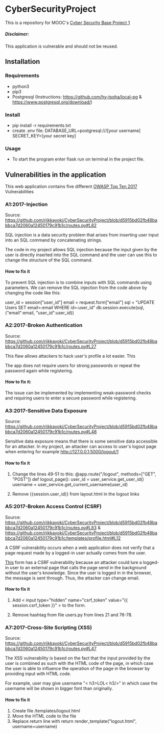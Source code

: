 # CyberSecurityProject

This is a repository for MOOC's [Cyber Security Base Project 1](https://cybersecuritybase.mooc.fi/module-3.1)


##### Disclaimer:
This application is vulnerable and should not be reused.


## Installation
### Requirements
* python3
* pip3
* Postgresql (Instructions: https://github.com/hy-tsoha/local-pg & https://www.postgresql.org/download/)

### Install
* pip install -r requirements.txt
* create .env file:
    DATABASE_URL=postgresql:///[your username]
    SECRET_KEY=[your secret key]
### Usage
* To start the program enter flask run on terminal in the project file.

## Vulnerabilities in the application

This web application contains five different [OWASP Top Ten 2017](https://owasp.org/www-project-top-ten/) Vulnerabilities

### A1:2017-Injection

Source: https://github.com/riikkayoki/CyberSecurityProject/blob/d5915bd02fb48babbca7d2060a12450179c91b1c/routes.py#L82

SQL injection is a data security problem that arises from inserting user input into an SQL command by concatenating strings.

The code in my project allows SQL injection because the input given by the user is directly inserted into the SQL command and the user can use this to change the structure of the SQL command.

#### How to fix it

To prevent SQL injection is to combine inputs with SQL commands using parameters. We can remove the SQL injection from the code above by changing the code like this:

user_id = session["user_id"]
email = request.form["email"]
sql = "UPDATE Users SET email=:email WHERE id=:user_id"
db.session.execute(sql, {"email":email, "user_id":user_id})


### A2:2017-Broken Authentication

Source: https://github.com/riikkayoki/CyberSecurityProject/blob/d5915bd02fb48babbca7d2060a12450179c91b1c/routes.py#L27

This flaw allows attackers to hack user's profile a lot easier. This

The app does not require users for strong passwords or repeat the password again while registering.

#### How to fix it:

The issue can be implemented by implementing weak-password checks and requiring users to enter a secure password while registering. 

### A3:2017-Sensitive Data Exposure

Source: https://github.com/riikkayoki/CyberSecurityProject/blob/d5915bd02fb48babbca7d2060a12450179c91b1c/routes.py#L48

Sensitive data exposure means that there is some sensitive data accessible for an attacker. In my project, an attacker can access to user's logout page when entering for example http://127.0.0.1:5000/logout/1

#### How to fix it

1. Change the lines 49-51 to this:
@app.route("/logout", methods=["GET", "POST"])
def logout_page():
    user_id = user_service.get_user_id()
    username = user_service.get_current_username(user_id)

2. Remove {{session.user_id}} from layout.html in the logout links
   
### A5:2017-Broken Access Control (CSRF)

Source: https://github.com/riikkayoki/CyberSecurityProject/blob/d5915bd02fb48babbca7d2060a12450179c91b1c/routes.py#L83 & https://github.com/riikkayoki/CyberSecurityProject/blob/d5915bd02fb48babbca7d2060a12450179c91b1c/templates/profile.html#L12

A CSRF vulnerability occurs when a web application does not verify that a page request made by a logged-in user actually comes from the user.

[This](https://github.com/riikkayoki/CyberSecurityProject/blob/d5915bd02fb48babbca7d2060a12450179c91b1c/templates/profile.html#L12) form has a CSRF vulnerability because an attacker could lure a logged-in user to an external page that calls the page send in the background without the user's knowledge. Since the user is logged in in the browser, the message is sent through. Thus, the attacker can change email.

#### How to fix it

1. Add < input type="hidden" name="csrf_token" value="{{ session.csrf_token }}" > to the form.

2. Remove hashtag from file users.py from lines 21 and 76-78.

### A7:2017-Cross-Site Scripting (XSS)

Source: https://github.com/riikkayoki/CyberSecurityProject/blob/d5915bd02fb48babbca7d2060a12450179c91b1c/routes.py#L47

The XSS vulnerability is based on the fact that the input provided by the user is combined as such with the HTML code of the page, in which case the user is able to influence the operation of the page in the browser by providing input with HTML code.

For example, user may give username "< h3>LOL< h3/>" in which case the username will be shown in bigger font than originally.

#### How to fix it

1. Create file /templates/logout.html
2. Move the HTML code to the file
3. Replace return line with return render_template("logout.html", username=username)

